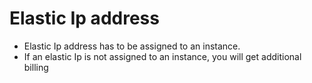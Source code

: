 # Elastic Ip address 
* Elastic Ip address has to be assigned to an instance.
* If an elastic Ip is not assigned to an instance, you will get additional billing 
